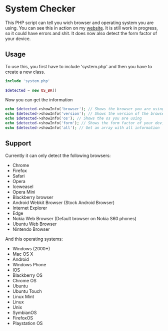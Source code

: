 # System Checker

This PHP script can tell you wich browser and operating system you are using.
You can see this in action on my [website](http://philipdb.nl/systeminfo/).
It is still work in progress, so it could have errors and shit.
It does now also detect the form factor of your device.

Usage
-----
To use this, you first have to include 'system.php' and then you have to create a new class.

```php
include 'system.php'
  
$detected = new OS_BR()
```

Now you can get the information

```php
echo $detected->showInfo('browser'); // Shows the browser you are using
echo $detected->showInfo('version'); // Shows the version of the browser you are using
echo $detected->showInfo('os'); // Shows the os you are using
echo $detected->showInfo('form'); // Shows the form factor of your device
echo $detected->showInfo('all'); // Get an array with all information
```

Support
-------
Currently it can only detect the following browsers:

- Chrome
- Firefox
- Safari
- Opera
- Iceweasel
- Opera Mini
- Blackberry browser
- Android Webkit Browser (Stock Android Browser)
- Internet Explorer
- Edge
- Nokia Web Browser (Default browser on Nokia S60 phones)
- Ubuntu Web Browser
- Nintendo Browser

And this operating systems:

- Windows (2000+)
- Mac OS X
- Android
- Windows Phone
- IOS
- Blackberry OS
- Chrome OS
- Ubuntu
- Ubuntu Touch
- Linux Mint
- Linux
- Unix
- SymbianOS
- FirefoxOS
- Playstation OS
